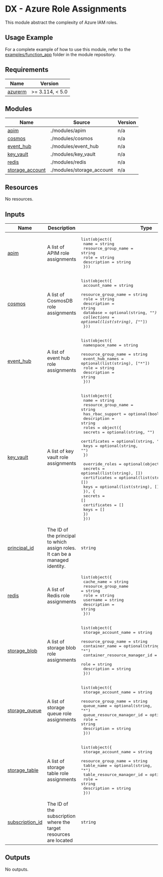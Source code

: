 # DX - Azure Role Assignments

This module abstract the complexity of Azure IAM roles.

## Usage Example

For a complete example of how to use this module, refer to the [examples/function_app](https://github.com/pagopa-dx/terraform-azurerm-azure-role-assignments/tree/main/examples/function_app) folder in the module repository.

<!-- BEGIN_TF_DOCS -->
## Requirements

| Name | Version |
|------|---------|
| <a name="requirement_azurerm"></a> [azurerm](#requirement\_azurerm) | >= 3.114, < 5.0 |

## Modules

| Name | Source | Version |
|------|--------|---------|
| <a name="module_apim"></a> [apim](#module\_apim) | ./modules/apim | n/a |
| <a name="module_cosmos"></a> [cosmos](#module\_cosmos) | ./modules/cosmos | n/a |
| <a name="module_event_hub"></a> [event\_hub](#module\_event\_hub) | ./modules/event_hub | n/a |
| <a name="module_key_vault"></a> [key\_vault](#module\_key\_vault) | ./modules/key_vault | n/a |
| <a name="module_redis"></a> [redis](#module\_redis) | ./modules/redis | n/a |
| <a name="module_storage_account"></a> [storage\_account](#module\_storage\_account) | ./modules/storage_account | n/a |

## Resources

No resources.

## Inputs

| Name | Description | Type | Default | Required |
|------|-------------|------|---------|:--------:|
| <a name="input_apim"></a> [apim](#input\_apim) | A list of APIM role assignments | <pre>list(object({<br/>    name                = string<br/>    resource_group_name = string<br/>    role                = string<br/>    description         = string<br/>  }))</pre> | `[]` | no |
| <a name="input_cosmos"></a> [cosmos](#input\_cosmos) | A list of CosmosDB role assignments | <pre>list(object({<br/>    account_name        = string<br/>    resource_group_name = string<br/>    role                = string<br/>    description         = string<br/>    database            = optional(string, "*")<br/>    collections         = optional(list(string), ["*"])<br/>  }))</pre> | `[]` | no |
| <a name="input_event_hub"></a> [event\_hub](#input\_event\_hub) | A list of event hub role assignments | <pre>list(object({<br/>    namespace_name      = string<br/>    resource_group_name = string<br/>    event_hub_names     = optional(list(string), ["*"])<br/>    role                = string<br/>    description         = string<br/>  }))</pre> | `[]` | no |
| <a name="input_key_vault"></a> [key\_vault](#input\_key\_vault) | A list of key vault role assignments | <pre>list(object({<br/>    name                = string<br/>    resource_group_name = string<br/>    has_rbac_support    = optional(bool, null)<br/>    description         = string<br/>    roles = object({<br/>      secrets      = optional(string, "")<br/>      certificates = optional(string, "")<br/>      keys         = optional(string, "")<br/>    })<br/><br/>    override_roles = optional(object({<br/>      secrets      = optional(list(string), [])<br/>      certificates = optional(list(string), [])<br/>      keys         = optional(list(string), [])<br/>      }), {<br/>      secrets      = []<br/>      certificates = []<br/>      keys         = []<br/>    })<br/>  }))</pre> | `[]` | no |
| <a name="input_principal_id"></a> [principal\_id](#input\_principal\_id) | The ID of the principal to which assign roles. It can be a managed identity. | `string` | n/a | yes |
| <a name="input_redis"></a> [redis](#input\_redis) | A list of Redis role assignments | <pre>list(object({<br/>    cache_name          = string<br/>    resource_group_name = string<br/>    role                = string<br/>    username            = string<br/>    description         = string<br/>  }))</pre> | `[]` | no |
| <a name="input_storage_blob"></a> [storage\_blob](#input\_storage\_blob) | A list of storage blob role assignments | <pre>list(object({<br/>    storage_account_name          = string<br/>    resource_group_name           = string<br/>    container_name                = optional(string, "*")<br/>    container_resource_manager_id = optional(string, null)<br/>    role                          = string<br/>    description                   = string<br/>  }))</pre> | `[]` | no |
| <a name="input_storage_queue"></a> [storage\_queue](#input\_storage\_queue) | A list of storage queue role assignments | <pre>list(object({<br/>    storage_account_name      = string<br/>    resource_group_name       = string<br/>    queue_name                = optional(string, "*")<br/>    queue_resource_manager_id = optional(string, null)<br/>    role                      = string<br/>    description               = string<br/>  }))</pre> | `[]` | no |
| <a name="input_storage_table"></a> [storage\_table](#input\_storage\_table) | A list of storage table role assignments | <pre>list(object({<br/>    storage_account_name      = string<br/>    resource_group_name       = string<br/>    table_name                = optional(string, "*")<br/>    table_resource_manager_id = optional(string, null)<br/>    role                      = string<br/>    description               = string<br/>  }))</pre> | `[]` | no |
| <a name="input_subscription_id"></a> [subscription\_id](#input\_subscription\_id) | The ID of the subscription where the target resources are located | `string` | n/a | yes |

## Outputs

No outputs.
<!-- END_TF_DOCS -->
